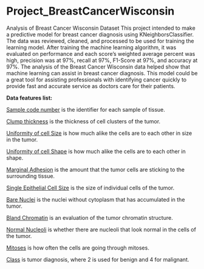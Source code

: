 # Project_BreastCancerWisconsin
Analysis of Breast Cancer Wisconsin Dataset
This project intended to make a predictive model for breast cancer diagnosis using KNeighborsClassifier. The data was reviewed, cleaned, and processed to be used for training the learning model. After training the machine learning algorithm, it was evaluated on performance and each score’s weighted average percent was high, precision was at 97%, recall at 97%, F1-Score at 97%, and accuracy at 97%. The analysis of the Breast Cancer Wisconsin data helped show that machine learning can assist in breast cancer diagnosis. This model could be a great tool for assisting professionals with identifying cancer quickly to provide fast and accurate service as doctors care for their patients. 

**Data features list:**

<ins>Sample code number</ins> is the identifier for each sample of tissue. 

<ins>Clump thickness</ins> is the thickness of cell clusters of the tumor. 

<ins>Uniformity of cell Size</ins> is how much alike the cells are to each other in size in the tumor.  

<ins>Uniformity of cell Shape</ins>  is how much alike the cells are to each other in shape. 

<ins>Marginal Adhesion</ins> is the amount that the tumor cells are sticking to the surrounding tissue. 

<ins>Single Epithelial Cell Size</ins> is the size of individual cells of the tumor. 

<ins>Bare Nuclei</ins> is the nuclei without cytoplasm that has accumulated in the tumor. 

<ins>Bland Chromatin</ins> is an evaluation of the tumor chromatin structure. 

<ins>Normal Nucleoli</ins> is whether there are nucleoli that look normal in the cells of the tumor. 

<ins>Mitoses</ins> is how often the cells are going through mitoses. 

<ins>Class</ins>  is tumor diagnosis, where 2 is used for benign and 4 for malignant. 
